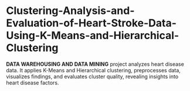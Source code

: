 # Clustering-Analysis-and-Evaluation-of-Heart-Stroke-Data-Using-K-Means-and-Hierarchical-Clustering
**DATA WAREHOUSING AND DATA MINING** project analyzes heart disease data. It applies K-Means and Hierarchical clustering, preprocesses data, visualizes findings, and evaluates cluster quality, revealing insights into heart disease factors.
